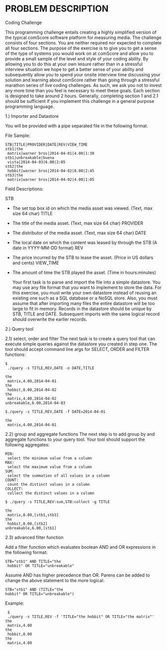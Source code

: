 # PROBLEM DESCRIPTION

Coding Challenge

This
 programming challenge entails creating a highly simplified version of the typical comScore software platform for measuring media.  The challenge consists of four sections.  You are neither required nor expected to complete all four sections.  The purpose of
 the exercise is to give you to get a sense of the type of systems you would work on at comScore and allow you to provide a small sample of the level and style of your coding ability.  By allowing you to do this at your own leisure rather than in a stressful
 interview situation we hope to get a better sense of your ability and subsequently allow you to spend your onsite interview time discussing your solution and learning about comScore rather than going through a stressful marathon series of live coding challenges.
  As such, we ask you not to invest any more time than you feel is necessary to meet these goals. Each section is designed to take around 2 hours.  Generally, completing section 1 and 2.1 should be sufficient if you implement this challenge in a general purpose
 programming language.

1.)
 Importer and Datastore

 You
 will be provided with a pipe separated file in the following format.

 File
 Sample:
```
STB|TITLE|PROVIDER|DATE|REV|VIEW_TIME
stb1|the
 matrix|warner bros|2014-04-01|4.00|1:30
stb1|unbreakable|buena
 vista|2014-04-03|6.00|2:05
stb2|the
 hobbit|warner bros|2014-04-02|8.00|2:45
stb3|the
 matrix|warner bros|2014-04-02|4.00|1:05
```
 Field
 Descriptions:

STB
 - The set top box id on which the media asset was viewed. (Text, max size 64 char)
TITLE
 - The title of the media asset. (Text, max size 64 char)
PROVIDER
 - The distributor of the media asset. (Text, max size 64 char)
DATE
 - The local date on which the content was leased by through the STB (A date in YYYY-MM-DD format)
REV
 - The price incurred by the STB to lease the asset. (Price in US dollars and cents)
VIEW_TIME
 - The amount of time the STB played the asset.  (Time in hours:minutes)


   Your
 first task is to parse and import the file into a simple datastore.  You may use any file format that you want to implement to store the data. For this exercise, you must write your own datastore instead of reusing an existing one such as a SQL database or
 a NoSQL store. Also, you must assume that after importing many files the entire datastore will be too large to fit in memory.  Records in the datastore should be unique by STB, TITLE and DATE.  Subsequent imports with the same logical record should overwrite
 the earlier records.


2.)
 Query tool

 2.1)
 select, order and filter
The
 next task is to create a query tool that can execute simple queries against the datastore you created in step one.  The tool should accept command line args for SELECT, ORDER and FILTER functions:
```
$
 ./query -s TITLE,REV,DATE -o DATE,TITLE

the
 matrix,4.00,2014-04-01
the
 hobbit,8.00,2014-04-02
the
 matrix,4.00,2014-04-02
unbreakable,6.00,2014-04-03
```

```
$./query -s TITLE,REV,DATE -f DATE=2014-04-01

the
 matrix,4.00,2014-04-01
```

 2.2)
 group and aggregate functions
   The
 next step is to add group by and aggregate functions to your query tool.  Your tool should support the following aggregates:
```
MIN:
 select the minimum value from a column
MAX:
 select the maximum value from a column
SUM:
 select the summation of all values in a column
COUNT:
 count the distinct values in a column
COLLECT:
 collect the distinct values in a column
```
```
$ ./query -s TITLE,REV:sum,STB:collect -g TITLE

the
 matrix,8.00,[stb1,stb3]
the
 hobbit,8.00,[stb2]
unbreakable,6.00,[stb1]
```

 2.3)
 advanced filter function

Add
 a filter function which evaluates boolean AND and OR expressions in the following format:

```
STB="stb1" AND TITLE="the
 hobbit" OR TITLE="unbreakable"
```
Assume
 AND has higher precedence than OR.  Parens can be added to change the above statement to the more logical:

 ```
STB="stb1" AND (TITLE="the
 hobbit" OR TITLE="unbreakable")
```
Example:
```
 $
 ./query -s TITLE,REV -f 'TITLE="the hobbit" OR TITLE="the matrix"'
the
 matrix,4.00
the
 hobbit,8.00
the
 matrix,4.00
```
